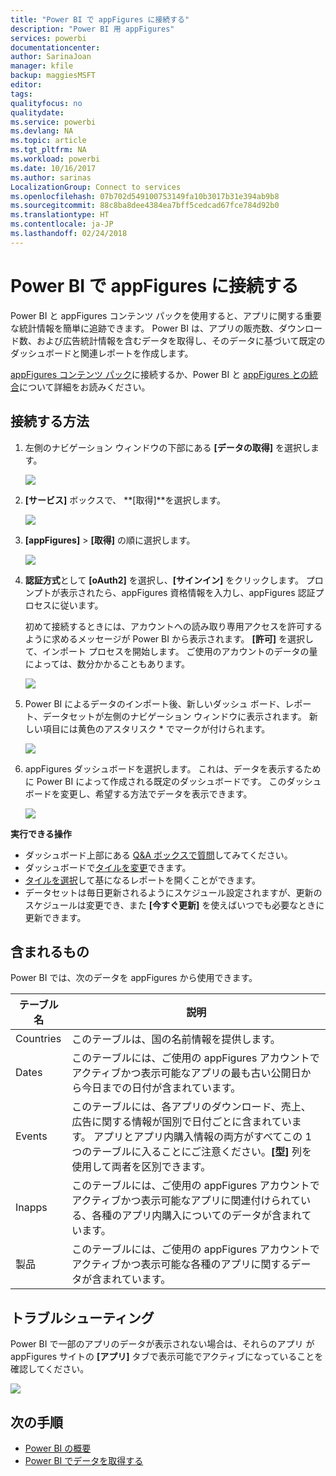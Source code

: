 ```yaml
---
title: "Power BI で appFigures に接続する"
description: "Power BI 用 appFigures"
services: powerbi
documentationcenter: 
author: SarinaJoan
manager: kfile
backup: maggiesMSFT
editor: 
tags: 
qualityfocus: no
qualitydate: 
ms.service: powerbi
ms.devlang: NA
ms.topic: article
ms.tgt_pltfrm: NA
ms.workload: powerbi
ms.date: 10/16/2017
ms.author: sarinas
LocalizationGroup: Connect to services
ms.openlocfilehash: 07b702d549100753149fa10b3017b31e394ab9b8
ms.sourcegitcommit: 88c8ba8dee4384ea7bff5cedcad67fce784d92b0
ms.translationtype: HT
ms.contentlocale: ja-JP
ms.lasthandoff: 02/24/2018
---
```

# <a name="connect-to-appfigures-with-power-bi"></a>Power BI で appFigures に接続する
Power BI と appFigures コンテンツ パックを使用すると、アプリに関する重要な統計情報を簡単に追跡できます。 Power BI は、アプリの販売数、ダウンロード数、および広告統計情報を含むデータを取得し、そのデータに基づいて既定のダッシュボードと関連レポートを作成します。

[appFigures コンテンツ パック](https://app.powerbi.com/getdata/services/appfigures)に接続するか、Power BI と [appFigures との統合](https://powerbi.microsoft.com/integrations/appfigures)について詳細をお読みください。

## <a name="how-to-connect"></a>接続する方法
1. 左側のナビゲーション ウィンドウの下部にある **[データの取得]** を選択します。
   
   ![](media/service-connect-to-appfigures/pbi_getdata.png)
2. **[サービス]** ボックスで、 **[取得]**を選択します。
   
   ![](media/service-connect-to-appfigures/pbi_getservices.png)
3. **[appFigures]** \> **[取得]** の順に選択します。
   
   ![](media/service-connect-to-appfigures/appfigures.png)
4. **認証方式**として **[oAuth2]** を選択し、**[サインイン]** をクリックします。 プロンプトが表示されたら、appFigures 資格情報を入力し、appFigures 認証プロセスに従います。
   
   初めて接続するときには、アカウントへの読み取り専用アクセスを許可するように求めるメッセージが Power BI から表示されます。 **[許可]** を選択して、インポート プロセスを開始します。 ご使用のアカウントのデータの量によっては、数分かかることもあります。
   
   ![](media/service-connect-to-appfigures/appfiguresdoc_06.png)
5. Power BI によるデータのインポート後、新しいダッシュ ボード、レポート、データセットが左側のナビゲーション ウィンドウに表示されます。 新しい項目には黄色のアスタリスク \* でマークが付けられます。
   
    ![](media/service-connect-to-appfigures/pbi_appfigures3.png)
6. appFigures ダッシュボードを選択します。 これは、データを表示するために Power BI によって作成される既定のダッシュボードです。 このダッシュボードを変更し、希望する方法でデータを表示できます。
   
    ![](media/service-connect-to-appfigures/appfiguresdoc_01.png)

**実行できる操作**

* ダッシュボード上部にある [Q&A ボックスで質問](power-bi-q-and-a.md)してみてください。
* ダッシュボードで[タイルを変更](service-dashboard-edit-tile.md)できます。
* [タイルを選択](service-dashboard-tiles.md)して基になるレポートを開くことができます。
* データセットは毎日更新されるようにスケジュール設定されますが、更新のスケジュールは変更でき、また **[今すぐ更新]** を使えばいつでも必要なときに更新できます。

## <a name="whats-included"></a>含まれるもの
Power BI では、次のデータを appFigures から使用できます。

| **テーブル名** | **説明** |
| --- | --- |
| Countries |このテーブルは、国の名前情報を提供します。 |
| Dates |このテーブルには、ご使用の appFigures アカウントでアクティブかつ表示可能なアプリの最も古い公開日から今日までの日付が含まれています。 |
| Events |このテーブルには、各アプリのダウンロード、売上、広告に関する情報が国別で日付ごとに含まれています。 アプリとアプリ内購入情報の両方がすべてこの 1 つのテーブルに入ることにご注意ください。<strong>[型]</strong> 列を使用して両者を区別できます。 |
| Inapps |このテーブルには、ご使用の appFigures アカウントでアクティブかつ表示可能なアプリに関連付けられている、各種のアプリ内購入についてのデータが含まれています。 |
| 製品 |このテーブルには、ご使用の appFigures アカウントでアクティブかつ表示可能な各種のアプリに関するデータが含まれています。 |

## <a name="troubleshooting"></a>トラブルシューティング
Power BI で一部のアプリのデータが表示されない場合は、それらのアプリ が appFigures サイトの **[アプリ]** タブで表示可能でアクティブになっていることを確認してください。

![](media/service-connect-to-appfigures/appfiguresdoc_11.png)

## <a name="next-steps"></a>次の手順
* [Power BI の概要](service-get-started.md)
* [Power BI でデータを取得する](service-get-data.md)

